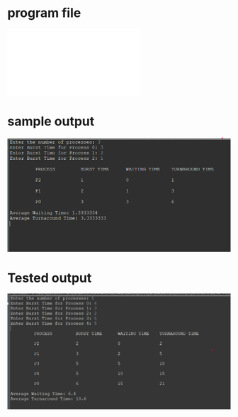 # program file
![program file](SFJ.java)

# sample output
![Sample_Output](Sample_Output.png)

# Tested output
![Tested output](Tested_Output.png)
